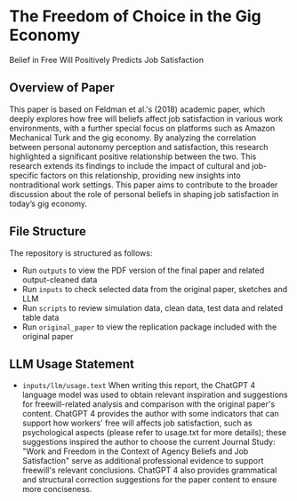 # The Freedom of Choice in the Gig Economy
Belief in Free Will Positively Predicts Job Satisfaction

## Overview of Paper
This paper is based on Feldman et al.'s (2018) academic paper, which deeply explores how free will beliefs affect job satisfaction in various work environments, with a further special focus on platforms such as Amazon Mechanical Turk and the gig economy. By analyzing the correlation between personal autonomy perception and satisfaction, this research highlighted a significant positive relationship between the two. This research extends its findings to include the impact of cultural and job-specific factors on this relationship, providing new insights into nontraditional work settings. This paper aims to contribute to the broader discussion about the role of personal beliefs in shaping job satisfaction in today’s gig economy.

## File Structure
The repository is structured as follows:

- Run `outputs` to view the PDF version of the final paper and related output-cleaned data
- Run `inputs` to check selected data from the original paper, sketches and LLM
- Run `scripts` to review simulation data, clean data, test data and related table data
- Run `original_paper` to view the replication package included with the original paper

## LLM Usage Statement
- `inputs/llm/usage.text` When writing this report, the ChatGPT 4 language model was used to obtain relevant inspiration and suggestions for freewill-related analysis and comparison with the original paper's content. ChatGPT 4 provides the author with some indicators that can support how workers' free will affects job satisfaction, such as psychological aspects (please refer to usage.txt for more details); these suggestions inspired the author to choose the current Journal Study: "Work and Freedom in the Context of Agency Beliefs and Job Satisfaction" serve as additional professional evidence to support freewill's relevant conclusions. ChatGPT 4 also provides grammatical and structural correction suggestions for the paper content to ensure more conciseness.
